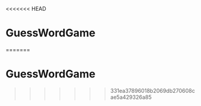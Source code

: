 <<<<<<< HEAD
# GuessWordGame
=======
# GuessWordGame
>>>>>>> 331ea37896018b2069db270608cae5a429326a85
